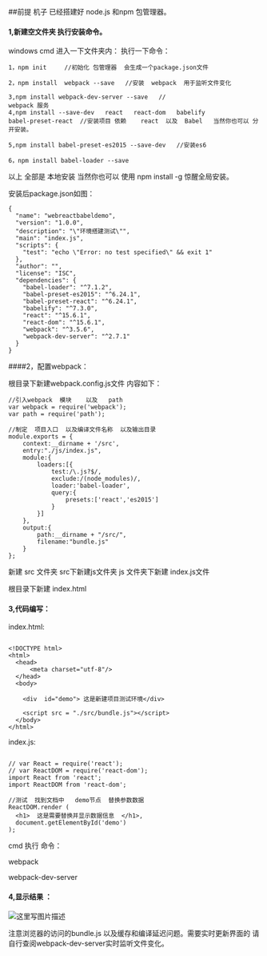 ##前提  机子  已经搭建好  node.js  和npm 包管理器。


#### 1,新建空文件夹  执行安装命令。
windows cmd 进入一下文件夹内：
执行一下命令：

```
1，npm init     //初始化 包管理器  会生成一个package.json文件

2，npm install  webpack --save   //安装  webpack  用于监听文件变化  

3,npm install webpack-dev-server --save   //
webpack 服务
4,npm install --save-dev   react   react-dom   babelify               babel-preset-react  //安装项目 依赖    react  以及  Babel   当然你也可以 分开安装。

5,npm install babel-preset-es2015 --save-dev   //安装es6

6，npm install babel-loader --save  
```
以上  全部是   本地安装      当然你也可以  使用 npm install -g   惊醒全局安装。

安装后package.json如图：

```
{
  "name": "webreactbabeldemo",
  "version": "1.0.0",
  "description": "\"环境搭建测试\"",
  "main": "index.js",
  "scripts": {
    "test": "echo \"Error: no test specified\" && exit 1"
  },
  "author": "",
  "license": "ISC",
  "dependencies": {
	"babel-loader": "^7.1.2",
    "babel-preset-es2015": "^6.24.1",
    "babel-preset-react": "^6.24.1",
    "babelify": "^7.3.0",
    "react": "^15.6.1",
    "react-dom": "^15.6.1",
    "webpack": "^3.5.6",
    "webpack-dev-server": "^2.7.1"
  }
}

```

####2，配置webpack：

 根目录下新建webpack.config.js文件   内容如下：

```
//引入webpack  模块    以及   path
var webpack = require('webpack');
var path = require('path');

//制定  项目入口  以及编译文件名称  以及输出目录
module.exports = {
    context:__dirname + '/src',
    entry:"./js/index.js",
    module:{
        loaders:[{
            test:/\.js?$/,
            exclude:/(node_modules)/,
            loader:'babel-loader',
            query:{
                presets:['react','es2015']
            }
        }]
    },
    output:{
        path:__dirname + "/src/",
        filename:"bundle.js"
    }
};

```


新建  src 文件夹    src下新建js文件夹    js 文件夹下新建  index.js文件

根目录下新建  index.html

#### 3,代码编写：

index.html:

```

<!DOCTYPE html>
<html>
  <head>
      <meta charset="utf-8"/>
  </head>
  <body>

    <div  id="demo"> 这是新建项目测试环境</div>

    <script src = "./src/bundle.js"></script>
  </body>
</html>

```

index.js:

```

// var React = require('react');
// var ReactDOM = require('react-dom');
import React from 'react';
import ReactDOM from 'react-dom';

//测试  找到文档中   demo节点  替换参数数据
ReactDOM.render (
  <h1>  这是需要替换并显示数据信息  </h1>,
  document.getElementById('demo')
);

```

cmd  执行  命令：

webpack

webpack-dev-server   

#### 4,显示结果   ：

![这里写图片描述](http://img.blog.csdn.net/20170913180102931?watermark/2/text/aHR0cDovL2Jsb2cuY3Nkbi5uZXQvdTAxMzIzMzA5Nw==/font/5a6L5L2T/fontsize/400/fill/I0JBQkFCMA==/dissolve/70/gravity/SouthEast)


注意浏览器的访问的bundle.js   以及缓存和编译延迟问题。需要实时更新界面的 
  请自行查阅webpack-dev-server实时监听文件变化。













